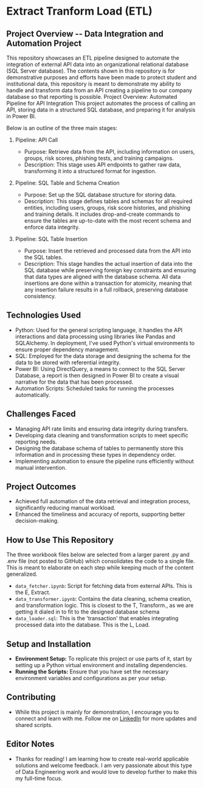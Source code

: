 # Extract Tranform Load (ETL)

## Project Overview -- Data Integration and Automation Project
This repository showcases an ETL pipeline designed to automate the integration of external API data into an organizational relational database (SQL Server database). The contents shown in this repository is for demonstrative purposes and efforts have been made to protect student and institutional data, this repository is meant to demonstrate my ability to handle and transform data from an API creating a pipeline to our company database so that reporting is possible. 
Project Overview: Automated Pipeline for API Integration
This project automates the process of calling an API, storing data in a structured SQL database, and preparing it for analysis in Power BI.

Below is an outline of the three main stages:
1. Pipeline: API Call
    - Purpose: Retrieve data from the API, including information on users, 
      groups, risk scores, phishing tests, and training campaigns.
    - Description: This stage uses API endpoints to gather raw data, transforming it 
      into a structured format for ingestion.

 2. Pipeline: SQL Table and Schema Creation
    - Purpose: Set up the SQL database structure for storing data.
    - Description: This stage defines tables and schemas for all required entities, 
      including users, groups, risk score histories, and phishing and training details.
      It includes drop-and-create commands to ensure the tables are up-to-date with the 
      most recent schema and enforce data integrity.

 3. Pipeline: SQL Table Insertion
    - Purpose: Insert the retrieved and processed data from the API into the SQL tables.
    - Description: This stage handles the actual insertion of data into the SQL database 
      while preserving foreign key constraints and ensuring that data types are aligned 
      with the database schema. All data insertions are done within a transaction for 
      atomicity, meaning that any insertion failure results in a full rollback, preserving 
      database consistency.

## Technologies Used
- Python: Used for the general scripting language, it handles the API interactions and data processing using libraries like Pandas and SQLAlchemy. In deployment, I've used Python's virtual environments to ensure proper dependency management.
- SQL: Employed for the data storage and designing the schema for the data to be stored with referential integrity.
- Power BI: Using DirectQuery, a means to connect to the SQL Server Database, a report is then designed in Power BI to create a visual narrative for the data that has been processed.
- Automation Scripts: Scheduled tasks for running the processes automatically.

## Challenges Faced
- Managing API rate limits and ensuring data integrity during transfers.
- Developing data cleaning and transformation scripts to meet specific reporting needs.
- Designing the database schema of tables to permanently store this information and in processing these types in dependency order.
- Implementing automation to ensure the pipeline runs efficiently without manual intervention.

## Project Outcomes
- Achieved full automation of the data retrieval and integration process, significantly reducing manual workload.
- Enhanced the timeliness and accuracy of reports, supporting better decision-making.

## How to Use This Repository
The three workbook files below are selected from a larger parent .py and .env file (not posted to GitHub) which consolidates the code to a single file. This is meant to elaborate on each step while keeping much of the content generalized.
- `data_fetcher.ipynb`: Script for fetching data from external APIs. This is the E, Extract.
- `data_transformer.ipynb`: Contains the data cleaning, schema creation, and transformation logic. This is closest to the T, Transform., as we are getting it dialed in to fit to the designed database schema
- `data_loader.sql`: This is the 'transaction' that enables integrating processed data into the database. This is the L, Load.

## Setup and Installation
- **Environment Setup:** To replicate this project or use parts of it, start by setting up a Python virtual environment and installing dependencies.
- **Running the Scripts:** Ensure that you have set the necessary environment variables and configurations as per your setup.

## Contributing
- While this project is mainly for demonstration, I encourage you to connect and learn with me. Follow me on [LinkedIn](https://www.linkedin.com/in/steven-orizaga) for more updates and shared scripts.

## Editor Notes
- Thanks for reading! I am learning how to create real-world applicable solutions and welcome feedback. I am very passionate about this type of Data Engineering work and would love to develop further to make this my full-time focus.
